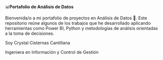 📊**Portafolio de Análisis de Datos**

Bienvenida/o a mi portafolio de proyectos en Análisis de Datos 🚀.
Este repositorio reúne algunos de los trabajos que he desarrollado aplicando herramientas como Power BI, Python y metodologías de análisis orientadas a la toma de decisiones.

Soy Crystal Cisternas Cantillana

Ingeniera en Información y Control de Gestión 
